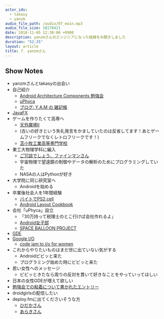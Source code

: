 ```yaml
---
actor_ids:
  - takasy
  - yanzm
audio_file_path: /audio/07_main.mp3
audio_file_size: 18178421
date: 2018-11-05 12:30:00 +0900
description: yanzmさんのエンジニアになった経緯をお聞きしました
duration: "52:35"
layout: article
title: 7. yanzmさん
---
```


## Show Notes
- yanzmさんとtakasyの出会い
- 自己紹介
    - [Android Architecture Components 勉強会 ](https://gdg-tokyo.connpass.com/event/73894/)
    - [uPhyca](https://www.uphyca.com/#books)
    - [ブログ: Y.A.M の 雑記帳](http://y-anz-m.blogspot.com/)
- [JavaFX](https://www.oracle.com/technetwork/jp/java/javafx/overview/index.html)
- ゲームを作りたくて高専へ
    - [天外魔境II](https://dic.pixiv.net/a/%E5%A4%A9%E5%A4%96%E9%AD%94%E5%A2%83%E2%85%A1)
    - (古いの好きという失礼発言をかましていたのは反省してます！あとゲームフリークでなくレトロフリークです！)
    - [苫小牧工業高等専門学校](https://www.tomakomai-ct.ac.jp/)
- 東工大物理学科に編入
    - [ご冗談でしょう、ファインマンさん](https://ja.wikipedia.org/wiki/%E3%81%94%E5%86%97%E8%AB%87%E3%81%A7%E3%81%97%E3%82%87%E3%81%86%E3%80%81%E3%83%95%E3%82%A1%E3%82%A4%E3%83%B3%E3%83%9E%E3%83%B3%E3%81%95%E3%82%93)
    - 宇宙物理で望遠鏡の制御やデータの解析のためにプログラミングしていた
    - NASAの人はPythonが好き
- 大学院に同じ研究室へ
    - Androidを始める
- 卒業後社会人を1年間経験
    - [バイトでPS2 cell](https://ja.wikipedia.org/wiki/Cell_Broadband_Engine)
    - [Android Layout Cookbook](http://amzn.asia/d/hCF5yrO)
- 会社「uPhyca」設立
    - 「30万持って税理士のとこ行けば会社作れるよ」
    - [Android女子部](https://www.facebook.com/andronjo/)
    - [SPACE BALLOON PROJECT](http://sixinc.jp/works/117/)
- [GDE](https://developers.google.com/experts/)
- [Google I/O](https://events.google.com/io/)
    - [code jam to i/o for women](https://sites.google.com/site/codejamtoioforwomen/home)
- これからやりたいものはまだ世に出ていない気がする
    - Androidビビッと来た
    - プログラミング始めた時にビビッと来た
- 若い女性へのメッセージ
    - ビビッときたなら周りの反対を貫いて好きなことをやっていってほしい
- 日本の女性GDEが増えて欲しい
- [勉強会での粘着について書かれたエントリー](https://anond.hatelabo.jp/20181012090959)
- droidgirlsの配信したい
- deploy.fmに出てくださいそうな方
    - [ひだかさん](https://twitter.com/mhidaka)
    - [あらきさん](https://twitter.com/yuichi_araki)